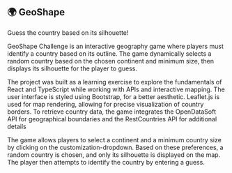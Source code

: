 ## 🌍 GeoShape

Guess the country based on its silhouette!

GeoShape Challenge is an interactive geography game where players must identify a country based on its outline. The game dynamically selects a random country based on the chosen continent and minimum size, then displays its silhouette for the player to guess. 

The project was built as a learning exercise to explore the fundamentals of React and TypeScript while working with APIs and interactive mapping. The user interface is styled using Bootstrap, for a better aesthetic. Leaflet.js is used for map rendering, allowing for precise visualization of country borders. To retrieve country data, the game integrates the OpenDataSoft API for geographical boundaries and the RestCountries API for additional details

The game allows players to select a continent and a minimum country size by clicking on the customization-dropdown. Based on these preferences, a random country is chosen, and only its silhouette is displayed on the map. The player then attempts to identify the country by entering a guess. 
